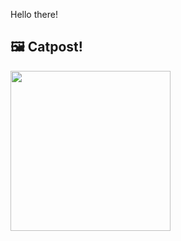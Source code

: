 Hello there!



## 🖼️ Catpost!

<sub>
    <img src="https://cdn2.thecatapi.com/images/321.jpg" height="256">
</sub>

